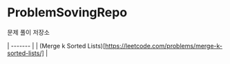 # ProblemSovingRepo
문제 풀이 저장소

| ------- |
| (Merge k Sorted Lists)[https://leetcode.com/problems/merge-k-sorted-lists/] |
